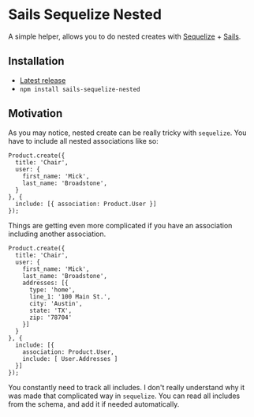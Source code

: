 # Sails Sequelize Nested
A simple helper, allows you to do nested creates with [Sequelize](http://sequelizejs.com/) + [Sails](http://sailsjs.com/).

## Installation

- [Latest release](https://github.com/mrded/sails-sequelize-nested/releases)
- `npm install sails-sequelize-nested`

## Motivation
As you may notice, nested create can be really tricky with `sequelize`. You have to include all nested associations like so:

```
Product.create({
  title: 'Chair',
  user: {
    first_name: 'Mick',
    last_name: 'Broadstone',
  }
}, {
  include: [{ association: Product.User }]
});
```

Things are getting even more complicated if you have an association including another association.

```
Product.create({
  title: 'Chair',
  user: {
    first_name: 'Mick',
    last_name: 'Broadstone',
    addresses: [{
      type: 'home',
      line_1: '100 Main St.',
      city: 'Austin',
      state: 'TX',
      zip: '78704'
    }]
  }
}, {
  include: [{
    association: Product.User,
    include: [ User.Addresses ]
  }]
});
```

You constantly need to track all includes. I don't really understand why it was made that complicated way in `sequelize`. You can read all includes from the schema, and add it if needed automatically. 
